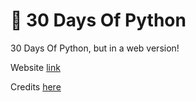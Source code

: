 # 🐍 30 Days Of Python

30 Days Of Python, but in a web version!

Website [link](https://30-days-python.duckdns.org/)

Credits [here](https://github.com/Asabeneh/30-Days-Of-Python)
